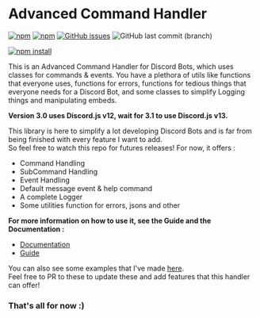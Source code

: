 # Advanced Command Handler

[![npm](https://img.shields.io/npm/dt/advanced-command-handler?logo=npm&style=for-the-badge)](https://www.npmjs.com/package/advanced-command-handler)
[![npm](https://img.shields.io/npm/v/advanced-command-handler?logo=npm&style=for-the-badge)](https://www.npmjs.com/package/advanced-command-handler)
[![GitHub issues](https://img.shields.io/github/issues-raw/advanced-command-handler/advanced-command-handler?logo=github&style=for-the-badge)](https://github.com/advanced-command-handler/Advanced-Command-Handler/issues)
![GitHub last commit (branch)](https://img.shields.io/github/last-commit/advanced-command-handler/advanced-command-handler/master?logo=github&style=for-the-badge)

[![npm install](https://nodei.co/npm/advanced-command-handler.png?downloads=true&stars=true)](https://www.npmjs.com/package/advanced-command-handler)

This is an Advanced Command Handler for Discord Bots, which uses classes for commands & events. You have a plethora of utils like functions that everyone uses, functions for errors, functions for
tedious things that everyone needs for a Discord Bot, and some classes to simplify Logging things and manipulating embeds.

**Version 3.0 uses Discord.js v12, wait for 3.1 to use Discord.js v13.**

This library is here to simplify a lot developing Discord Bots and is far from being finished with every feature I want to add.<br>
So feel free to watch this repo for futures releases!
For now, it offers :

-   Command Handling
-   SubCommand Handling
-   Event Handling
-   Default message event & help command
-   A complete Logger
-   Some utilities function for errors, jsons and other

**For more information on how to use it, see the Guide and the Documentation :**

-   [Documentation](https://advanced-command-handler.github.io/docs/) <br>
-   [Guide](https://ayfri.gitbook.io/advanced-command-handler/)

You can also see some examples that I've made [here](https://github.com/Ayfri/advanced-command-handler-examples).<br>
Feel free to PR to these to update these and add features that this handler can offer!

### That's all for now :)
